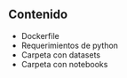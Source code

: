 ## Contenido

* Dockerfile
* Requerimientos de python
* Carpeta con datasets
* Carpeta con notebooks 
